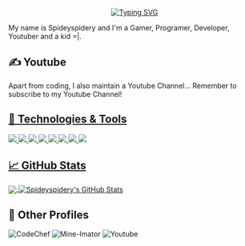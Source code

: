 <!-- [![Header](https://cdn.discordapp.com/attachments/877080943884644355/877081178727919656/Image20210817121710.png "Header")](https://spideyspidery.github.io/) -->
<p align="center">
  <a href="https://git.io/typing-svg"><img src="https://readme-typing-svg.demolab.com?font=Fira+Code&weight=700&size=30&pause=1000&color=F70000&width=435&lines=Hi%2C+Im+SpideySpidery!;Subscribe!" alt="Typing SVG" /></a>
</p>
My name is Spideyspidery and I'm a Gamer, Programer, Developer, Youtuber and a kid =|.

## &#x270d; Youtube

Apart from coding, I also maintain a Youtube Channel... Remember to subscribe to my Youtube Channel!
<a href="https://github.com/Spideyspidery/Spideyspidery">

## 🔧 Technologies & Tools
![](https://img.shields.io/badge/OS-Windows-informational?style=flat&logo=windows&logoColor=white&color=2bbc8a)
![](https://img.shields.io/badge/Editor-IntelliJ_IDEA-informational?style=flat&logo=intellij-idea&logoColor=white&color=2bbc8a)
![](https://img.shields.io/badge/Code-Python-informational?style=flat&logo=python&logoColor=white&color=2bbc8a)
![](https://img.shields.io/badge/Code-C++-informational?style=flat&logo=c%2B%2B&logoColor=white&color=2bbc8a)
![](https://img.shields.io/badge/Shell-Bash-informational?style=flat&logo=gnu-bash&logoColor=white&color=2bbc8a)
![](https://img.shields.io/badge/Tools-PostgreSQL-informational?style=flat&logo=postgresql&logoColor=white&color=2bbc8a)
![](https://img.shields.io/badge/Tools-Docker-informational?style=flat&logo=docker&logoColor=white&color=2bbc8a)
![](https://img.shields.io/badge/Tools-Kubernetes-informational?style=flat&logo=kubernetes&logoColor=white&color=2bbc8a)

## &#x1f4c8; GitHub Stats

<a href="https://github.com/Spideyspidery/Spideyspidery">
  <img align="center" src="https://github-readme-stats.vercel.app/api/top-langs/?username=Spideyspidery&hide=java,html,tex&title_color=ffffff&text_color=c9cacc&icon_color=2bbc8a&bg_color=1d1f21&langs_count=3" />
</a>
<a href="https://github.com/Spideyspidery/Spideyspidery">
  <img align="center" src="https://github-readme-stats.vercel.app/api?username=Spideyspidery&show_icons=true&line_height=27&count_private=true&title_color=ffffff&text_color=c9cacc&icon_color=2bbc8a&bg_color=1d1f21" alt="Spideyspidery's GitHub Stats" />
</a>

<!-- <a href="https://github.com/Spideyspidery/spideyspidery.github.io">
  <img align="center" src="https://github-readme-stats.vercel.app/api/pin/?username=Spideyspidery&repo=spideyspidery.github.io&title_color=ffffff&text_color=c9cacc&icon_color=2bbc8a&bg_color=1d1f21" />
</a> -->

<!-- 
<a href="https://github.com/Spideyspidery/free-nitro.com">
  <img align="center" src="https://github-readme-stats.vercel.app/api/pin/?username=Spideyspidery&repo=free-nitro.com&title_color=ffffff&text_color=c9cacc&icon_color=2bbc8a&bg_color=1d1f21" /> -->

  
  
<!-- links to social media icons -->
## &#x1F4AB; Other Profiles
![CodeChef](https://img.shields.io/badge/CodeChef-%23964B00.svg?style=for-the-badge&logo=CodeChef&logoColor=white)
![Mine-Imator](http://gg.gg/mi-badge)
![Youtube](https://img.shields.io/badge/Youtube-SpideySpidery-red?style=for-the-badge&logo=youtube)


<!-- Resources -->
<!-- Icons: https://simpleicons.org/ -->
<!-- GitHub Stats: https://github.com/anuraghazra/github-readme-stats -->
<!-- Emojis: https://emojipedia.org/emoji/ -->
<!-- HTML Emojis: https://www.fileformat.info/index.htm -->
<!-- Shields: https://shields.io/ -->
